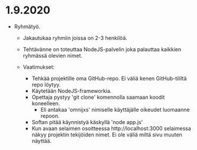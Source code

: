 <h1>1.9.2020</h1>

* Ryhmätyö. 
    * Jakautukaa ryhmiin joissa on 2-3 henkilöä. 
    * Tehtävänne on toteuttaa NodeJS-palvelin joka palauttaa kaikkien ryhmässä olevien nimet.
  
    * Vaatimukset:
        * Tehkää projektille oma GitHub-repo. Ei väliä kenen GitHub-tililtä repo löytyy.
        * Käytetään NodeJS-frameworkia.
        * Opettaja pystyy 'git clone' komennolla saamaan koodit koneelleen.
            * Eli antakaa 'omnijxs' nimiselle käyttäjälle oikeudet luomaanne repoon.
        * Softan pitää käynnistyä käskyllä 'node app.js'
        * Kun avaan selaimen osoitteessa http://localhost:3000 selaimessa näkyy projektin tekijöiden nimet. Ei ole väliä miltä sivu muuten näyttää. 